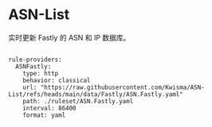 
# ASN-List

实时更新 Fastly 的 ASN 和 IP 数据库。

<pre><code class="language-javascript">
rule-providers:
  ASNFastly:
    type: http
    behavior: classical
    url: "https://raw.githubusercontent.com/Kwisma/ASN-List/refs/heads/main/data/Fastly/ASN.Fastly.yaml"
    path: ./ruleset/ASN.Fastly.yaml
    interval: 86400
    format: yaml
</code></pre>